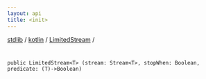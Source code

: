 ```yaml
---
layout: api
title: <init>
---
```

[stdlib](../../index.html) / [kotlin](../index.html) / [LimitedStream](index.html) / [<init>](_init_.html)

# <init>

```
public LimitedStream<T> (stream: Stream<T>, stopWhen: Boolean, predicate: (T)->Boolean)
```
